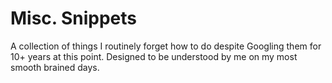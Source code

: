 # Misc. Snippets

A collection of things I routinely forget how to do despite Googling them for
10+ years at this point. Designed to be understood by me on my most smooth
brained days.
